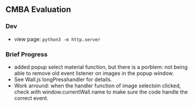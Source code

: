 ## CMBA Evaluation

### Dev
 - view page: ```python3 -m http.server```


### Brief Progress
- added popup select material function, but there is a porblem: not being able to remove old event listener on images in the popup window.
- See Wall.js longPresshandler for details.
- Work arround: when the handler function of image selectoin clicked, check with window.currentWall.name to make sure the code handle the correct event.